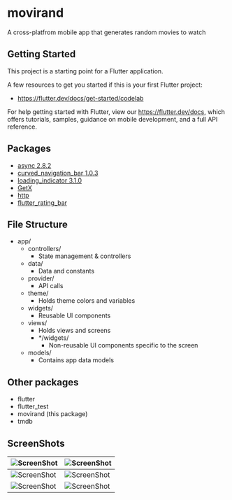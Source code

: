 # movirand

A cross-platfrom mobile app that generates random movies to watch

## Getting Started

This project is a starting point for a Flutter application.

A few resources to get you started if this is your first Flutter project:

- https://flutter.dev/docs/get-started/codelab

For help getting started with Flutter, view our
https://flutter.dev/docs, which offers tutorials,
samples, guidance on mobile development, and a full API reference.

## Packages

 - [async 2.8.2](https://pub.dartlang.org/packages/async/versions/2.8.2)
 - [curved_navigation_bar 1.0.3](https://pub.dartlang.org/packages/curved_navigation_bar/versions/1.0.3)
 - [loading_indicator 3.1.0 ](https://pub.dev/packages/loading_indicator)
 - [GetX](https://pub.dev/packages/get)
 - [http](https://pub.dev/packages/http)
 - [flutter_rating_bar](https://pub.dev/packages/flutter_rating_bar)

## File Structure

- app/
    - controllers/
        - State management & controllers
    - data/
        - Data and constants
    - provider/
        - API calls
    - theme/
        - Holds theme colors and variables
    - widgets/
        - Reusable UI components
    - views/
        - Holds views and screens
        - */widgets/
            - Non-reusable UI components specific to the screen
    - models/
        - Contains app data models

        


## Other packages

 - flutter
 - flutter_test
 - movirand (this package)
 - tmdb

## ScreenShots

| ![ScreenShot](https://cdn.discordapp.com/attachments/907675409808781356/1067940706498392196/Screenshot_20230125-234952_movirand.png) | ![ScreenShot](https://cdn.discordapp.com/attachments/907675409808781356/1067940705722445845/Screenshot_20230125-235152_movirand.png) |
|----------------------------------------------------------------|----------------------------------------------------------------|
| ![ScreenShot](https://cdn.discordapp.com/attachments/907675409808781356/1067940705097498724/Screenshot_20230125-235355_movirand.png) | ![ScreenShot](https://cdn.discordapp.com/attachments/907675409808781356/1067940706238337105/Screenshot_20230125-235309_movirand.png) |
| ![ScreenShot](https://cdn.discordapp.com/attachments/907675409808781356/1068615724102328340/Screenshot_20230127-203644_movirand.png) | ![ScreenShot](https://cdn.discordapp.com/attachments/907675409808781356/1068615724542738594/Screenshot_20230127-185408_movirand.png)
